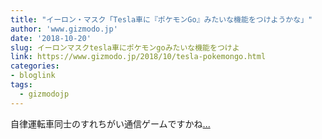 ```yaml
---
title: "イーロン・マスク「Tesla車に『ポケモンGo』みたいな機能をつけようかな」"
author: 'www.gizmodo.jp'
date: '2018-10-20'
slug: イーロンマスクtesla車にポケモンgoみたいな機能をつけよ
link: https://www.gizmodo.jp/2018/10/tesla-pokemongo.html
categories:
- bloglink
tags:
  - gizmodojp
---
```


自律運転車同士のすれちがい通信ゲームですかね[... <i class="fas fa-external-link-alt"></i>](https://www.gizmodo.jp/2018/10/tesla-pokemongo.html)

